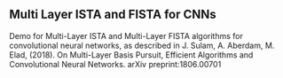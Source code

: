 ## Multi Layer ISTA and FISTA for CNNs ##

Demo for Multi-Layer ISTA and Multi-Layer FISTA algorithms for convolutional neural networks, as described in J. Sulam, A. Aberdam, M. Elad, (2018). On Multi-Layer Basis Pursuit, Efficient Algorithms and Convolutional Neural Networks. arXiv preprint:1806.00701
